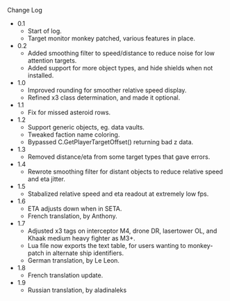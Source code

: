 
Change Log

* 0.1
  - Start of log.
  - Target monitor monkey patched, various features in place.
* 0.2
  - Added smoothing filter to speed/distance to reduce noise for low attention targets.
  - Added support for more object types, and hide shields when not installed.
* 1.0
  - Improved rounding for smoother relative speed display.
  - Refined x3 class determination, and made it optional.
* 1.1
  - Fix for missed asteroid rows.
* 1.2
  - Support generic objects, eg. data vaults.
  - Tweaked faction name coloring.
  - Bypassed C.GetPlayerTargetOffset() returning bad z data.
* 1.3
  - Removed distance/eta from some target types that gave errors.
* 1.4
  - Rewrote smoothing filter for distant objects to reduce relative speed and eta jitter.
* 1.5
  - Stabalized relative speed and eta readout at extremely low fps.
* 1.6
  - ETA adjusts down when in SETA.
  - French translation, by Anthony.
* 1.7
  - Adjusted x3 tags on interceptor M4, drone DR, lasertower OL, and Khaak medium heavy fighter as M3+.
  - Lua file now exports the text table, for users wanting to monkey-patch in alternate ship identifiers.
  - German translation, by Le Leon.
* 1.8
  - French translation update.
* 1.9
  - Russian translation, by aladinaleks